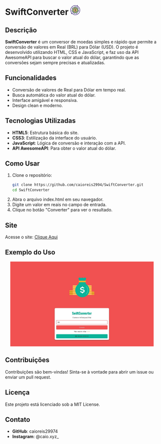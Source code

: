 # SwiftConverter ![SwiftConverter Logo](assets/icon.png)
## Descrição

**SwiftConverter** é um conversor de moedas simples e rápido que permite a conversão de valores em Real (BRL) para Dólar (USD). O projeto é desenvolvido utilizando HTML, CSS e JavaScript, e faz uso da API AwesomeAPI para buscar o valor atual do dólar, garantindo que as conversões sejam sempre precisas e atualizadas.

## Funcionalidades

- Conversão de valores de Real para Dólar em tempo real.
- Busca automática do valor atual do dólar.
- Interface amigável e responsiva.
- Design clean e moderno.

## Tecnologias Utilizadas

- **HTML5**: Estrutura básica do site.
- **CSS3**: Estilização da interface do usuário.
- **JavaScript**: Lógica de conversão e interação com a API.
- **API AwesomeAPI**: Para obter o valor atual do dólar.

## Como Usar

1. Clone o repositório:
   ```bash
   git clone https://github.com/caioreis2994/SwiftConverter.git
   cd SwiftConverter
   ```
2. Abra o arquivo index.html em seu navegador.
3. Digite um valor em reais no campo de entrada.
4. Clique no botão "Converter" para ver o resultado.

## Site
Acesse o site: [Clique Aqui](https://caioreis29974.github.io/SwiftConverter/)

## Exemplo do Uso
<p align="center">
  <img width="470" src="assets/example.jpeg">
</p>

## Contribuições
Contribuições são bem-vindas! Sinta-se à vontade para abrir um issue ou enviar um pull request.

## Licença
Este projeto está licenciado sob a MIT License.

## Contato

- **GitHub**: caioreis29974
- **Instagram**: @caio.xyz_
